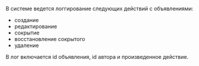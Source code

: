 В системе ведется логгирование следующих действий с объявлениями:
- создание
- редактирование
- сокрытие
- восстановление сокрытого
- удаление

В лог включается id объявления, id автора и произведенное действие.
